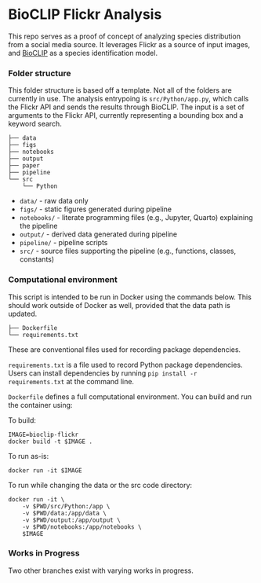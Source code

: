 
# BioCLIP Flickr Analysis

<!-- badges: start -->
<!-- badges: end -->

This repo serves as a proof of concept of analyzing species distribution from a social media source.  It leverages Flickr as a source of input images, and [BioCLIP](https://github.com/Imageomics/BioCLIP) as a species identification model.  

### Folder structure

This folder structure is based off a template.  Not all of the folders are currently in use.  The analysis entrypoing is `src/Python/app.py`, which calls the Flickr API and sends the results through BioCLIP.  The input is a set of arguments to the Flickr API, currently representing a bounding box and a keyword search.  

```
├── data
├── figs
├── notebooks
├── output
├── paper
├── pipeline
└── src
    └── Python
```

* `data/` - raw data only
* `figs/` - static figures generated during pipeline
* `notebooks/` - literate programming files (e.g., Jupyter, Quarto) explaining the pipeline
* `output/` - derived data generated during pipeline
* `pipeline/` - pipeline scripts
* `src/` - source files supporting the pipeline (e.g., functions, classes, constants)

### Computational environment

This script is intended to be run in Docker using the commands below.  This should work outside of Docker as well, provided that the data path is updated.

```
├── Dockerfile
└── requirements.txt
```

These are conventional files used for recording package dependencies. 

`requirements.txt` is a file used to record Python package dependencies. Users can install dependencies by running `pip install -r requirements.txt` at the command line.

`Dockerfile` defines a full computational environment.  You can build and run the container using:

To build:
```
IMAGE=bioclip-flickr
docker build -t $IMAGE .
```

To run as-is:
```
docker run -it $IMAGE
```

To run while changing the data or the src code directory:
```
docker run -it \
    -v $PWD/src/Python:/app \
    -v $PWD/data:/app/data \
    -v $PWD/output:/app/output \
    -v $PWD/notebooks:/app/notebooks \
    $IMAGE
```

### Works in Progress
Two other branches exist with varying works in progress.  